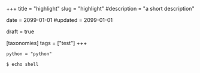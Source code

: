 +++
title = "highlight"
slug = "highlight"
#description = "a short description"

date = 2099-01-01
#updated = 2099-01-01

draft = true

[taxonomies]
tags = ["test"]
+++

```py3
python = "python"
```

```shell-session
$ echo shell
```
